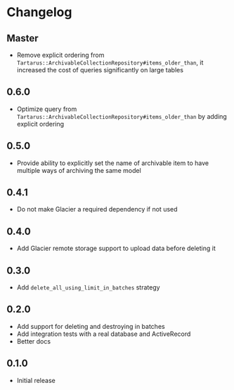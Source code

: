 # Changelog

## Master

- Remove explicit ordering from `Tartarus::ArchivableCollectionRepository#items_older_than`, it increased the cost of queries significantly on large tables

## 0.6.0

- Optimize query from `Tartarus::ArchivableCollectionRepository#items_older_than` by adding explicit ordering

## 0.5.0

- Provide ability to explicitly set the name of archivable item to have multiple ways of archiving the same model

## 0.4.1

- Do not make Glacier a required dependency if not used

## 0.4.0

- Add Glacier remote storage support to upload data before deleting it

## 0.3.0

- Add `delete_all_using_limit_in_batches` strategy

## 0.2.0
- Add support for deleting and destroying in batches
- Add integration tests with a real database and ActiveRecord
- Better docs

## 0.1.0
- Initial release
